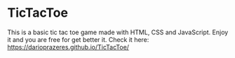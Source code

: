 # TicTacToe
This is a basic tic tac toe game made with HTML, CSS and JavaScript. 
Enjoy it and you are free for get better it. 
Check it here:
https://darioprazeres.github.io/TicTacToe/
